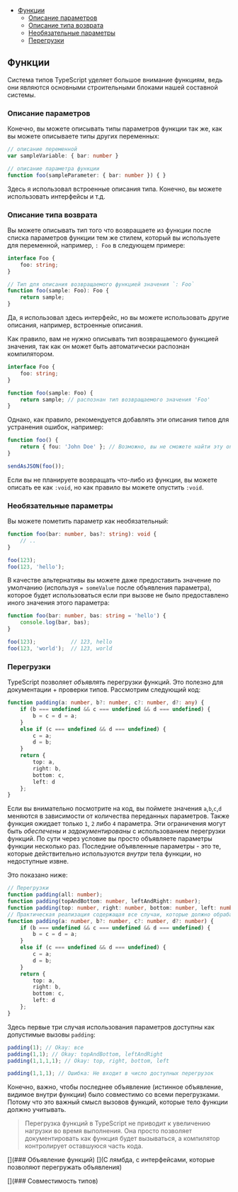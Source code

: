 - [Функции](#функции)
  - [Описание параметров](#описание-параметров)
  - [Описание типа возврата](#описание-типа-возврата)
  - [Необязательные параметры](#необязательные-параметры)
  - [Перегрузки](#перегрузки)

## Функции
Система типов TypeScript уделяет большое внимание функциям, ведь они являются основными строительными блоками нашей составной системы.

### Описание параметров
Конечно, вы можете описывать типы параметров функции так же, как вы можете описываете типы других переменных:

```ts
// описание переменной
var sampleVariable: { bar: number }

// описание параметра функции
function foo(sampleParameter: { bar: number }) { }
```

Здесь я использовал встроенные описания типа. Конечно, вы можете использовать интерфейсы и т.д.

### Описание типа возврата

Вы можете описывать тип того что возвращаете из функции после списка параметров функции тем же стилем, который вы используете для переменной, например, `: Foo` в следующем примере:

```ts
interface Foo {
    foo: string;
}

// Тип для описания возвращаемого функцией значения `: Foo`
function foo(sample: Foo): Foo {
    return sample;
}
```

Да, я использовал здесь интерфейс, но вы можете использовать другие описания, например, встроенные описания.

Как правило, вам не нужно описывать тип возвращаемого функцией значения, так как он может быть автоматически распознан компилятором.

```ts
interface Foo {
    foo: string;
}

function foo(sample: Foo) {
    return sample; // распознан тип возвращаемого значения 'Foo'
}
```

Однако, как правило, рекомендуется добавлять эти описания типов для устранения ошибок, например:

```ts
function foo() {
    return { fou: 'John Doe' }; // Возможно, вы не сможете найти эту опечатку `foo`, пока не станет слишком поздно
}

sendAsJSON(foo());
```

Если вы не планируете возвращать что-либо из функции, вы можете описать ее как `:void`, но как правило вы можете опустить `:void`.

### Необязательные параметры
Вы можете пометить параметр как необязательный:

```ts
function foo(bar: number, bas?: string): void {
    // ..
}

foo(123);
foo(123, 'hello');
```

В качестве альтернативы вы можете даже предоставить значение по умолчанию (используя `= someValue` после объявления параметра), которое будет использоваться если при вызове  не было предоставлено иного значения этого параметра:

```ts
function foo(bar: number, bas: string = 'hello') {
    console.log(bar, bas);
}

foo(123);           // 123, hello
foo(123, 'world');  // 123, world
```

### Перегрузки
TypeScript позволяет *объявлять* перегрузки функций. Это полезно для документации + проверки типов. Рассмотрим следующий код:

```ts
function padding(a: number, b?: number, c?: number, d?: any) {
    if (b === undefined && c === undefined && d === undefined) {
        b = c = d = a;
    }
    else if (c === undefined && d === undefined) {
        c = a;
        d = b;
    }
    return {
        top: a,
        right: b,
        bottom: c,
        left: d
    };
}
```

Если вы внимательно посмотрите на код, вы поймете значения `a`,`b`,`c`,`d` меняются в зависимости от количества переданных параметров. Также функция ожидает только `1`, `2` либо `4` параметра. Эти ограничения могут быть *обеспечены* и *задокументированы* с использованием перегрузки функций. По сути через условие вы просто объявляете параметры функции несколько раз. Последние объявленные параметры - это те, которые действительно используются *внутри* тела функции, но недоступные извне.

Это показано ниже:

```ts
// Перегрузки
function padding(all: number);
function padding(topAndBottom: number, leftAndRight: number);
function padding(top: number, right: number, bottom: number, left: number);
// Практическая реализация содержащая все случаи, которые должно обрабатывать тело функции
function padding(a: number, b?: number, c?: number, d?: number) {
    if (b === undefined && c === undefined && d === undefined) {
        b = c = d = a;
    }
    else if (c === undefined && d === undefined) {
        c = a;
        d = b;
    }
    return {
        top: a,
        right: b,
        bottom: c,
        left: d
    };
}
```

Здесь первые три случая использования параметров доступны как допустимые вызовы `padding`:

```ts
padding(1); // Okay: все
padding(1,1); // Okay: topAndBottom, leftAndRight
padding(1,1,1,1); // Okay: top, right, bottom, left

padding(1,1,1); // Ошибка: Не входит в число доступных перегрузок
```

Конечно, важно, чтобы последнее объявление (истинное объявление, видимое внутри функции) было совместимо со всеми перегрузками. Потому что это важный смысл вызовов функций, которые тело функции должно учитывать.

> Перегрузка функций в TypeScript не приводит к увеличению нагрузки во время выполнения. Она просто позволяет документировать как функция будет вызываться, а компилятор контролирует оставшуюся часть кода.

[](### Объявление функций)
[](С лямбда, с интерфейсами, которые позволяют перегружать объявления)

[](### Совместимость типов)
